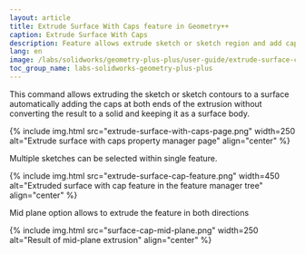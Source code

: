 ```yaml
---
layout: article
title: Extrude Surface With Caps feature in Geometry++
caption: Extrude Surface With Caps
description: Feature allows extrude sketch or sketch region and add caps at the end preserving the surface body in SOLIDWORKS model
lang: en
image: /labs/solidworks/geometry-plus-plus/user-guide/extrude-surface-cap/icon.png
toc_group_name: labs-solidworks-geometry-plus-plus
---
```

This command allows extruding the sketch or sketch contours to a surface automatically adding the caps at both ends of the extrusion without converting the result to a solid and keeping it as a surface body.

{% include img.html src="extrude-surface-with-caps-page.png" width=250 alt="Extrude surface with caps property manager page" align="center" %}

Multiple sketches can be selected within single feature.

{% include img.html src="extrude-surface-cap-feature.png" width=450 alt="Extruded surface with cap feature in the feature manager tree" align="center" %}

Mid plane option allows to extrude the feature in both directions

{% include img.html src="surface-cap-mid-plane.png" width=250 alt="Result of mid-plane extrusion" align="center" %}
